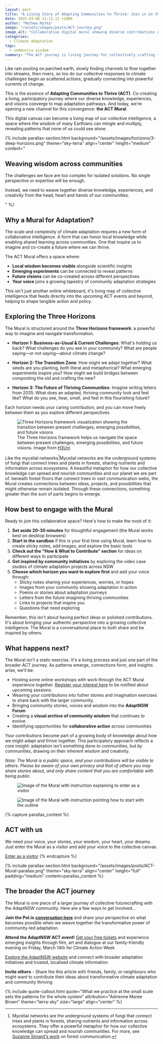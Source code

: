 ```yaml
---
layout: post
title: "A Living Story of Adapting Communities to Thrive: Join in on the ACT"
date: 2025-03-06 11:11:11 +1000
author: "Mathew Mytka"
image: "/assets/images/posts/ACT-journey.png"
image_alt: "Collaborative digital mural showing diverse contributions on the theme of community adaptation"
categories:
  - Climate Adaptation
tags:
  - community wisdom 
summary: "The ACT journey is living journey for collectively crafting thriving futures. Contribute your ideas, explore emerging adaptation strategies, and help weave a collective vision and emergent strategy for adapting communities to thrive."
---
```


Like rain pooling on parched earth, slowly finding channels to flow together into streams, then rivers, so too do our collective responses to climate challenges begin as scattered actions, gradually connecting into powerful currents of change.

This is the essence of **Adapting Communities to Thrive (ACT)**. Co-creating a living, participatory journey where our diverse knowledge, experiences, and visions converge to map adaptation pathways. And today, we're opening a new channel for this convergence: **the ACT Mural**.

This digital canvas can become a living map of our collective intelligence, a space where the wisdom of many Earthians can mingle and multiply, revealing patterns that none of us could see alone.

{% include parallax-section.html
  background="/assets/images/horizons/3-deep-horizons.png"
  theme="sky-terra"
  align="center"
  height="medium"
  content="
  <h2>Weaving wisdom across communities</h2>
  <p>The challenges we face are too complex for isolated solutions. No single perspective or expertise will be enough.</p>
  <p>Instead, we need to weave together diverse knowledge, experiences, and creativity from the head, heart and hands of our communities.</p>
  "
%}

## Why a Mural for Adaptation?

The scale and complexity of climate adaptation requires a new form of collaborative intelligence. A form that can honor local knowledge while enabling shared learning across communities. One that inspire us to imagine and co-create a future where we can thrive.

The ACT Mural offers a space where:

- **Local wisdom becomes visible** alongside scientific insights
- **Emerging experiments** can be connected to reveal patterns
- **Future visions** can be co-created across different perspectives
- **Your voice** joins a growing tapestry of community adaptation strategies

This isn't just another online whiteboard, it's living map of collective intelligence that feeds directly into the upcoming ACT events and beyond, helping to shape tangible action and policy.

## Exploring the Three Horizons

The Mural is structured around the **Three Horizons framework**: a powerful way to imagine and navigate transformation.

- **Horizon 1: Business-as-Usual & Current Challenges**: What's holding us back? What challenges do you see in your community? What are people saying—or not saying—about climate change?

- **Horizon 2: The Transition Zone**: How might we adapt together? What seeds are you planting, both literal and metaphorical? What emerging experiments inspire you? How might we build bridges between composting the old and crafting the new?

- **Horizon 3: The Future of Thriving Communities**: Imagine writing letters from 2035. What does an adapted, thriving community look and feel like? What do you see, hear, smell, and feel in this flourishing future?

Each horizon needs your caring contribution, and you can move freely between them as you explore different perspectives.

<figure>
  <img src="{{ site.baseurl }}/assets/images/posts/three-horizons-h3uni-image.jpg" alt="Three Horizons framework visualization showing the transition between present challenges, emerging possibilities, and future visions" class="blog-image">
  <figcaption>The Three Horizons framework helps us navigate the space between present challenges, emerging possibilities, and future visions. Image from <a href="https://www.h3uni.org/" target="_blank">H3Uni</a></figcaption>
</figure>

Like the <span class="footnote-ref">mycelial networks[^1]<span class="footnote-tooltip">Mycelial networks are the underground systems of fungi that connect trees and plants in forests, sharing nutrients and information across ecosystems. A beautiful metaphor for how our collective knowledge can spread and nourish communities and our planet we are part of.</span></span> beneath forest floors that connect trees in vast communication webs, the Mural creates connections between ideas, projects, and possibilities that might otherwise remain isolated. Through these connections, something greater than the sum of parts begins to emerge.

[^1]: Mycelial networks are the underground systems of fungi that connect trees and plants in forests, sharing nutrients and information across ecosystems. They offer a powerful metaphor for how our collective knowledge can spread and nourish communities. For more, see <a href='https://www.suzannesimard.com/finding-the-mother-tree' target='_blank'>Suzanne Simard's work</a> on forest communication.

## How best to engage with the Mural

Ready to join this collaborative space? Here's how to make the most of it:

1. **Set aside 20-30 minutes** for thoughtful engagement (the Mural works best on desktop browsers)
2. **Start in the sandbox** if this is your first time using Mural, learn how to create sticky notes, add images, and explore the basic tools
3. **Check out the "How & What to Contribute" section** for ideas on different ways to participate
4. **Get inspired by community initiatives** by exploring the video case studies of climate adaptation projects across NSW
5. **Choose which horizon you want to explore first** and add your voice through:
   - Sticky notes sharing your experiences, worries, or hopes
   - Images from your community showing adaptation in action
   - Poems or stories about adaptation journeys
   - Letters from the future imagining thriving communities
   - Links to projects that inspire you
   - Questions that need exploring

Remember, this isn't about having perfect ideas or polished contributions. It's about bringing your authentic perspective into a growing collective intelligence. The Mural is a conversational place to both share and be inspired by others.

## What happens next?

The Mural isn't a static exercise. It's a living process and just one part of the broader ACT journey. As patterns emerge, connections form, and insights arise, we'll be:

- Hosting some online workshops with work through the ACT Mural experience together. <a href="https://tally.so/r/wkvNv1" target="_blank">Register your interest here</a> to be notified about upcoming sessions.
- Weaving your contributions into futher stories and imagination exercises to share back with the larger community.
- Bringing community stories, voices and wisdom into the **AdaptNSW Forum**
- Creating a **visual archive of community wisdom** that continues to evolve
- Identifying opportunities for **collaborative action** across communities

Your contributions become part of a growing body of knowledge about how we might adapt and thrive together. This participatory approach reflects a core insight: adaptation isn't something done *to* communities, but *by* communities, drawing on their inherent wisdom and creativity.

_Note: The Mural is a public space, and your contributions will be visible to others. Please be aware of your own privacy and that of others you may share stories about, and only share content that you are comfortable with being public._

<figure>
  <img src="{{ site.baseurl }}/assets/images/posts/enter-as-ACT-as-visitor.jpg" alt="Image of the Mural with instruction explaining to enter as a visitor" class="blog-image">
</figure>
<figure>
  <img src="{{ site.baseurl }}/assets/images/posts/ACT-Mural-Outline.jpg" alt="Image of the Mural with instruction pointing how to start with the outline" class="blog-image">
</figure>

{% capture parallax_content %}
<h2>ACT with us</h2>
<p>
  We need your voice, your stories, your wisdom, your heart, your dreams. Just enter the Mural as a visitor and add your voice to the collective canvas.
</p>
<a href="https://app.mural.co/t/greaterthanexperience9110/m/greaterthanexperience9110/1740178225790/047b29a8f3ccaa94f770be062905b54e7ce2261e?sender=ubc2338b15fb7ad7803547648" target="_blank" class='button button--primary'>Enter as a visitor</a>
{% endcapture %}

{% include parallax-section.html
  background="/assets/images/posts/ACT-Mural-parallax.png"
  theme="sky-terra"
  align="center"
  height="full"
  padding="medium"
  content=parallax_content
%}

## The broader the ACT journey

The Mural is one piece of a larger journey of collective futurecrafting with the AdaptNSW community. Here are a few ways to get involved...

**Join the Pol.is** <a href="https://pol.is/2iyhcxfjkr" target="_blank"><strong>conversation here</strong></a> and share your perspective on what becomes possible when we weave together the transformative power of community-led adaptation

**Attend the AdaptNSW ACT event!** <a href="https://events.humanitix.com/adapting-communities-to-thrive" target="_blank"> Get your free tickets</a> and experience emerging insights through film, art and dialogue at our family-friendly evening on Friday, March 14th for Climate Action Week

<a href="https://www.climatechange.environment.nsw.gov.au/home" target="_blank"> Explore the AdaptNSW website</a> and connect with broader adaptation initiatives and trusted, localised climate information

**Invite others** - Share the this article with friends, family, or neighbours who might want to contribute their ideas about transformative climate adaptation and community thriving

{% include quote-callout.html
    quote="What we practice at the small scale sets the patterns for the whole system"
    attribution="Adrienne Maree Brown"
    theme="terra-sky"
    size="large"
    align="center"
%}